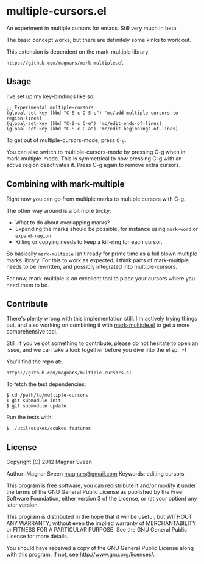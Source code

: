 # multiple-cursors.el

An experiment in multiple cursors for emacs. Still very much in beta.

The basic concept works, but there are definitely some kinks to work out.

This extension is dependent on the mark-multiple library.

    https://github.com/magnars/mark-multiple.el

## Usage

I've set up my key-bindings like so:

    ;; Experimental multiple-cursors
    (global-set-key (kbd "C-S-c C-S-c") 'mc/add-multiple-cursors-to-region-lines)
    (global-set-key (kbd "C-S-c C-e") 'mc/edit-ends-of-lines)
    (global-set-key (kbd "C-S-c C-a") 'mc/edit-beginnings-of-lines)

To get out of multiple-cursors-mode, press `C-g`.

You can also switch to multiple-cursors-mode by pressing C-g when in
mark-multiple-mode. This is symmetrical to how pressing C-g with an active
region deactivates it. Press C-g again to remove extra cursors.

## Combining with mark-multiple

Right now you can go from multiple marks to multiple cursors with C-g.

The other way around is a bit more tricky:

 * What to do about overlapping marks?
 * Expanding the marks should be possible, for instance using `mark-word` or
   `expand-region`
 * Killing or copying needs to keep a kill-ring for each cursor.

So basically `mark-multiple` isn't ready for prime time as a full blown multiple
marks library. For this to work as expected, I think parts of mark-multiple
needs to be rewritten, and possibly integrated into multiple-cursors.

For now, mark-multiple is an excellent tool to place your cursors where you need
them to be.

## Contribute

There's plenty wrong with this implementation still. I'm actively trying things
out, and also working on combining it with
[mark-multiple.el](https://github.com/magnars/mark-multiple.el) to get a more
comprehensive tool.

Still, if you've got something to contribute, please do not hesitate to open
an issue, and we can take a look together before you dive into the elisp. :-)

You'll find the repo at:

    https://github.com/magnars/multiple-cursors.el

To fetch the test dependencies:

    $ cd /path/to/multiple-cursors
    $ git submodule init
    $ git submodule update

Run the tests with:

    $ ./util/ecukes/ecukes features


## License

Copyright (C) 2012 Magnar Sveen

Author: Magnar Sveen <magnars@gmail.com>
Keywords: editing cursors

This program is free software; you can redistribute it and/or modify
it under the terms of the GNU General Public License as published by
the Free Software Foundation, either version 3 of the License, or
(at your option) any later version.

This program is distributed in the hope that it will be useful,
but WITHOUT ANY WARRANTY; without even the implied warranty of
MERCHANTABILITY or FITNESS FOR A PARTICULAR PURPOSE.  See the
GNU General Public License for more details.

You should have received a copy of the GNU General Public License
along with this program.  If not, see <http://www.gnu.org/licenses/>.
